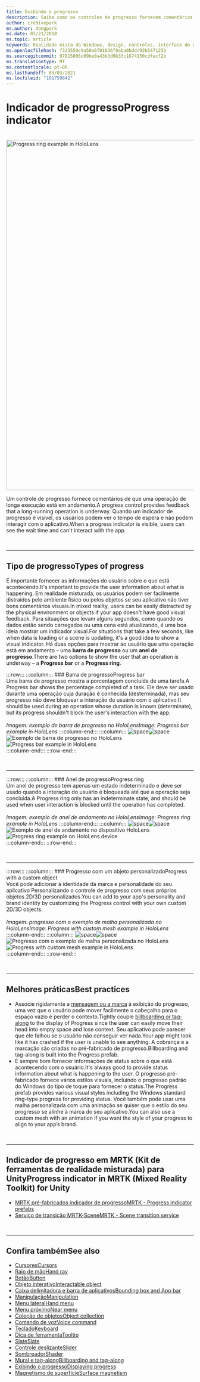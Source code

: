 ```yaml
---
title: Exibindo o progresso
description: Saiba como os controles de progresso fornecem comentários ao usuário de que uma operação de longa execução está em andamento em seus aplicativos de realidade misturada.
author: cre8ivepark
ms.author: dongpark
ms.date: 03/21/2018
ms.topic: article
keywords: Realidade mista do Windows, design, controles, interface do usuário, UX, indicador de progresso, headset de realidade misturada, headset de realidade mista do Windows, headset da realidade virtual, HoloLens, MRTK, kit de ferramentas da realidade misturada
ms.openlocfilehash: f323559c9a50a6f01636f0aba0bddc93b547125b
ms.sourcegitcommit: 97815006c09be0a43b3d9b33c1674150cdfecf2b
ms.translationtype: MT
ms.contentlocale: pt-BR
ms.lasthandoff: 03/03/2021
ms.locfileid: "101759842"
---
```

# <a name="progress-indicator"></a><span data-ttu-id="8bdaa-104">Indicador de progresso</span><span class="sxs-lookup"><span data-stu-id="8bdaa-104">Progress indicator</span></span>

<br>

<img src="images/MRTK_ProgressIndicator.gif" alt="Progress ring example in HoloLens" width="940px">

<span data-ttu-id="8bdaa-105">Um controle de progresso fornece comentários de que uma operação de longa execução está em andamento.</span><span class="sxs-lookup"><span data-stu-id="8bdaa-105">A progress control provides feedback that a long-running operation is underway.</span></span> <span data-ttu-id="8bdaa-106">Quando um indicador de progresso é visível, os usuários podem ver o tempo de espera e não podem interagir com o aplicativo.</span><span class="sxs-lookup"><span data-stu-id="8bdaa-106">When a progress indicator is visible, users can see the wait time and can't interact with the app.</span></span>

<br>

---

## <a name="types-of-progress"></a><span data-ttu-id="8bdaa-107">Tipo de progresso</span><span class="sxs-lookup"><span data-stu-id="8bdaa-107">Types of progress</span></span>

<span data-ttu-id="8bdaa-108">É importante fornecer as informações do usuário sobre o que está acontecendo.</span><span class="sxs-lookup"><span data-stu-id="8bdaa-108">It's important to provide the user information about what is happening.</span></span> <span data-ttu-id="8bdaa-109">Em realidade misturada, os usuários podem ser facilmente distraídos pelo ambiente físico ou pelos objetos se seu aplicativo não tiver bons comentários visuais.</span><span class="sxs-lookup"><span data-stu-id="8bdaa-109">In mixed reality, users can be easily distracted by the physical environment or objects if your app doesn't have good visual feedback.</span></span> <span data-ttu-id="8bdaa-110">Para situações que levam alguns segundos, como quando os dados estão sendo carregados ou uma cena está atualizando, é uma boa ideia mostrar um indicador visual.</span><span class="sxs-lookup"><span data-stu-id="8bdaa-110">For situations that take a few seconds, like when data is loading or a scene is updating, it's a good idea to show a visual indicator.</span></span> <span data-ttu-id="8bdaa-111">Há duas opções para mostrar ao usuário que uma operação está em andamento – uma **barra de progresso** ou um **anel de progresso**.</span><span class="sxs-lookup"><span data-stu-id="8bdaa-111">There are two options to show the user that an operation is underway – a **Progress bar** or a **Progress ring**.</span></span>

:::row:::
    :::column:::
        ### <a name="progress-barbr"></a><span data-ttu-id="8bdaa-112">Barra de progresso</span><span class="sxs-lookup"><span data-stu-id="8bdaa-112">Progress bar</span></span><br>
        <span data-ttu-id="8bdaa-113">Uma barra de progresso mostra a porcentagem concluída de uma tarefa.</span><span class="sxs-lookup"><span data-stu-id="8bdaa-113">A Progress bar shows the percentage completed of a task.</span></span> <span data-ttu-id="8bdaa-114">Ele deve ser usado durante uma operação cuja duração é conhecida (desterminada), mas seu progresso não deve bloquear a interação do usuário com o aplicativo.</span><span class="sxs-lookup"><span data-stu-id="8bdaa-114">It should be used during an operation whose duration is known (determinate), but its progress shouldn't block the user's interaction with the app.</span></span><br>
        <br>
        <span data-ttu-id="8bdaa-115">*Imagem: exemplo de barra de progresso no HoloLens*</span><span class="sxs-lookup"><span data-stu-id="8bdaa-115">*Image: Progress bar example in HoloLens*</span></span>
    :::column-end:::
        :::column:::
        <span data-ttu-id="8bdaa-116">![space](images/spacer-20x582.png)</span><span class="sxs-lookup"><span data-stu-id="8bdaa-116">![space](images/spacer-20x582.png)</span></span><br>
       <span data-ttu-id="8bdaa-117">![Exemplo de barra de progresso no HoloLens](images/640px-progressbar.jpg)</span><span class="sxs-lookup"><span data-stu-id="8bdaa-117">![Progress bar example in HoloLens](images/640px-progressbar.jpg)</span></span><br>
    :::column-end:::
:::row-end:::

<br>

---

:::row:::
    :::column:::
        ### <a name="progress-ringbr"></a><span data-ttu-id="8bdaa-118">Anel de progresso</span><span class="sxs-lookup"><span data-stu-id="8bdaa-118">Progress ring</span></span><br>
        <span data-ttu-id="8bdaa-119">Um anel de progresso tem apenas um estado indeterminado e deve ser usado quando a interação do usuário é bloqueada até que a operação seja concluída.</span><span class="sxs-lookup"><span data-stu-id="8bdaa-119">A Progress ring only has an indeterminate state, and should be used when user interaction is blocked until the operation has completed.</span></span><br>
        <br>
        <span data-ttu-id="8bdaa-120">*Imagem: exemplo de anel de andamento no HoloLens*</span><span class="sxs-lookup"><span data-stu-id="8bdaa-120">*Image: Progress ring example in HoloLens*</span></span>
    :::column-end:::
        :::column:::
        <span data-ttu-id="8bdaa-121">![space](images/spacer-20x582.png)</span><span class="sxs-lookup"><span data-stu-id="8bdaa-121">![space](images/spacer-20x582.png)</span></span><br>
       <span data-ttu-id="8bdaa-122">![Exemplo de anel de andamento no dispositivo HoloLens](images/640px-progressring.jpg)</span><span class="sxs-lookup"><span data-stu-id="8bdaa-122">![Progress ring example on HoloLens device](images/640px-progressring.jpg)</span></span><br>
    :::column-end:::
:::row-end:::

<br>

---

:::row:::
    :::column:::
        ### <a name="progress-with-a-custom-objectbr"></a><span data-ttu-id="8bdaa-123">Progresso com um objeto personalizado</span><span class="sxs-lookup"><span data-stu-id="8bdaa-123">Progress with a custom object</span></span><br>
        <span data-ttu-id="8bdaa-124">Você pode adicionar à identidade da marca e personalidade do seu aplicativo Personalizando o controle de progresso com seus próprios objetos 2D/3D personalizados.</span><span class="sxs-lookup"><span data-stu-id="8bdaa-124">You can add to your app's personality and brand identity by customizing the Progress control with your own custom 2D/3D objects.</span></span><br>
        <br>
        <span data-ttu-id="8bdaa-125">*Imagem: progresso com o exemplo de malha personalizada no HoloLens*</span><span class="sxs-lookup"><span data-stu-id="8bdaa-125">*Image: Progress with custom mesh example in HoloLens*</span></span>
    :::column-end:::
        :::column:::
        <span data-ttu-id="8bdaa-126">![space](images/spacer-20x582.png)</span><span class="sxs-lookup"><span data-stu-id="8bdaa-126">![space](images/spacer-20x582.png)</span></span><br>
       <span data-ttu-id="8bdaa-127">![Progresso com o exemplo de malha personalizada no HoloLens](images/640px-progresscustom.jpg)</span><span class="sxs-lookup"><span data-stu-id="8bdaa-127">![Progress with custom mesh example in HoloLens](images/640px-progresscustom.jpg)</span></span><br>
    :::column-end:::
:::row-end:::

<br>

---

## <a name="best-practices"></a><span data-ttu-id="8bdaa-128">Melhores práticas</span><span class="sxs-lookup"><span data-stu-id="8bdaa-128">Best practices</span></span>

* <span data-ttu-id="8bdaa-129">Associe rigidamente a [mensagem ou a marca](billboarding-and-tag-along.md) à exibição do progresso, uma vez que o usuário pode mover facilmente o cabeçalho para o espaço vazio e perder o contexto.</span><span class="sxs-lookup"><span data-stu-id="8bdaa-129">Tightly couple [billboarding or tag-along](billboarding-and-tag-along.md) to the display of Progress since the user can easily move their head into empty space and lose context.</span></span> <span data-ttu-id="8bdaa-130">Seu aplicativo pode parecer que ele falhou se o usuário não conseguir ver nada.</span><span class="sxs-lookup"><span data-stu-id="8bdaa-130">Your app might look like it has crashed if the user is unable to see anything.</span></span> <span data-ttu-id="8bdaa-131">A cobrança e a marcação são criadas no pré-fabricado de progresso.</span><span class="sxs-lookup"><span data-stu-id="8bdaa-131">Billboarding and tag-along is built into the Progress prefab.</span></span>
* <span data-ttu-id="8bdaa-132">É sempre bom fornecer informações de status sobre o que está acontecendo com o usuário.</span><span class="sxs-lookup"><span data-stu-id="8bdaa-132">It's always good to provide status information about what is happening to the user.</span></span> <span data-ttu-id="8bdaa-133">O progresso pré-fabricado fornece vários estilos visuais, incluindo o progresso padrão do Windows do tipo de toque para fornecer o status.</span><span class="sxs-lookup"><span data-stu-id="8bdaa-133">The Progress prefab provides various visual styles including the Windows standard ring-type progress for providing status.</span></span> <span data-ttu-id="8bdaa-134">Você também pode usar uma malha personalizada com uma animação se quiser que o estilo do seu progresso se alinhe à marca do seu aplicativo.</span><span class="sxs-lookup"><span data-stu-id="8bdaa-134">You can also use a custom mesh with an animation if you want the style of your progress to align to your app’s brand.</span></span>

<br>

---

## <a name="progress-indicator-in-mrtk-mixed-reality-toolkit-for-unity"></a><span data-ttu-id="8bdaa-135">Indicador de progresso em MRTK (Kit de ferramentas de realidade misturada) para Unity</span><span class="sxs-lookup"><span data-stu-id="8bdaa-135">Progress indicator in MRTK (Mixed Reality Toolkit) for Unity</span></span>

* [<span data-ttu-id="8bdaa-136">MRTK pré-fabricados indicador de progresso</span><span class="sxs-lookup"><span data-stu-id="8bdaa-136">MRTK - Progress indicator prefabs</span></span>](https://github.com/microsoft/MixedRealityToolkit-Unity/tree/mrtk_release/Assets/MRTK/SDK/Features/UX/Prefabs/ProgressIndicators)
* [<span data-ttu-id="8bdaa-137">Serviço de transição MRTK-Scene</span><span class="sxs-lookup"><span data-stu-id="8bdaa-137">MRTK - Scene transition service</span></span>](https://docs.microsoft.com/windows/mixed-reality/mrtk-docs/features/extensions/scene-transition-service.md)


<br>

---

## <a name="see-also"></a><span data-ttu-id="8bdaa-138">Confira também</span><span class="sxs-lookup"><span data-stu-id="8bdaa-138">See also</span></span>

* [<span data-ttu-id="8bdaa-139">Cursores</span><span class="sxs-lookup"><span data-stu-id="8bdaa-139">Cursors</span></span>](cursors.md)
* [<span data-ttu-id="8bdaa-140">Raio de mão</span><span class="sxs-lookup"><span data-stu-id="8bdaa-140">Hand ray</span></span>](point-and-commit.md)
* [<span data-ttu-id="8bdaa-141">Botão</span><span class="sxs-lookup"><span data-stu-id="8bdaa-141">Button</span></span>](button.md)
* [<span data-ttu-id="8bdaa-142">Objeto interativo</span><span class="sxs-lookup"><span data-stu-id="8bdaa-142">Interactable object</span></span>](interactable-object.md)
* [<span data-ttu-id="8bdaa-143">Caixa delimitadora e barra de aplicativos</span><span class="sxs-lookup"><span data-stu-id="8bdaa-143">Bounding box and App bar</span></span>](app-bar-and-bounding-box.md)
* [<span data-ttu-id="8bdaa-144">Manipulação</span><span class="sxs-lookup"><span data-stu-id="8bdaa-144">Manipulation</span></span>](direct-manipulation.md)
* [<span data-ttu-id="8bdaa-145">Menu lateral</span><span class="sxs-lookup"><span data-stu-id="8bdaa-145">Hand menu</span></span>](hand-menu.md)
* [<span data-ttu-id="8bdaa-146">Menu próximo</span><span class="sxs-lookup"><span data-stu-id="8bdaa-146">Near menu</span></span>](near-menu.md)
* [<span data-ttu-id="8bdaa-147">Coleção de objetos</span><span class="sxs-lookup"><span data-stu-id="8bdaa-147">Object collection</span></span>](object-collection.md)
* [<span data-ttu-id="8bdaa-148">Comando de voz</span><span class="sxs-lookup"><span data-stu-id="8bdaa-148">Voice command</span></span>](voice-input.md)
* [<span data-ttu-id="8bdaa-149">Teclado</span><span class="sxs-lookup"><span data-stu-id="8bdaa-149">Keyboard</span></span>](keyboard.md)
* [<span data-ttu-id="8bdaa-150">Dica de ferramenta</span><span class="sxs-lookup"><span data-stu-id="8bdaa-150">Tooltip</span></span>](tooltip.md)
* [<span data-ttu-id="8bdaa-151">Slate</span><span class="sxs-lookup"><span data-stu-id="8bdaa-151">Slate</span></span>](slate.md)
* [<span data-ttu-id="8bdaa-152">Controle deslizante</span><span class="sxs-lookup"><span data-stu-id="8bdaa-152">Slider</span></span>](slider.md)
* [<span data-ttu-id="8bdaa-153">Sombreador</span><span class="sxs-lookup"><span data-stu-id="8bdaa-153">Shader</span></span>](shader.md)
* [<span data-ttu-id="8bdaa-154">Mural e tag-along</span><span class="sxs-lookup"><span data-stu-id="8bdaa-154">Billboarding and tag-along</span></span>](billboarding-and-tag-along.md)
* [<span data-ttu-id="8bdaa-155">Exibindo o progresso</span><span class="sxs-lookup"><span data-stu-id="8bdaa-155">Displaying progress</span></span>](progress.md)
* [<span data-ttu-id="8bdaa-156">Magnetismo de superfície</span><span class="sxs-lookup"><span data-stu-id="8bdaa-156">Surface magnetism</span></span>](surface-magnetism.md)
